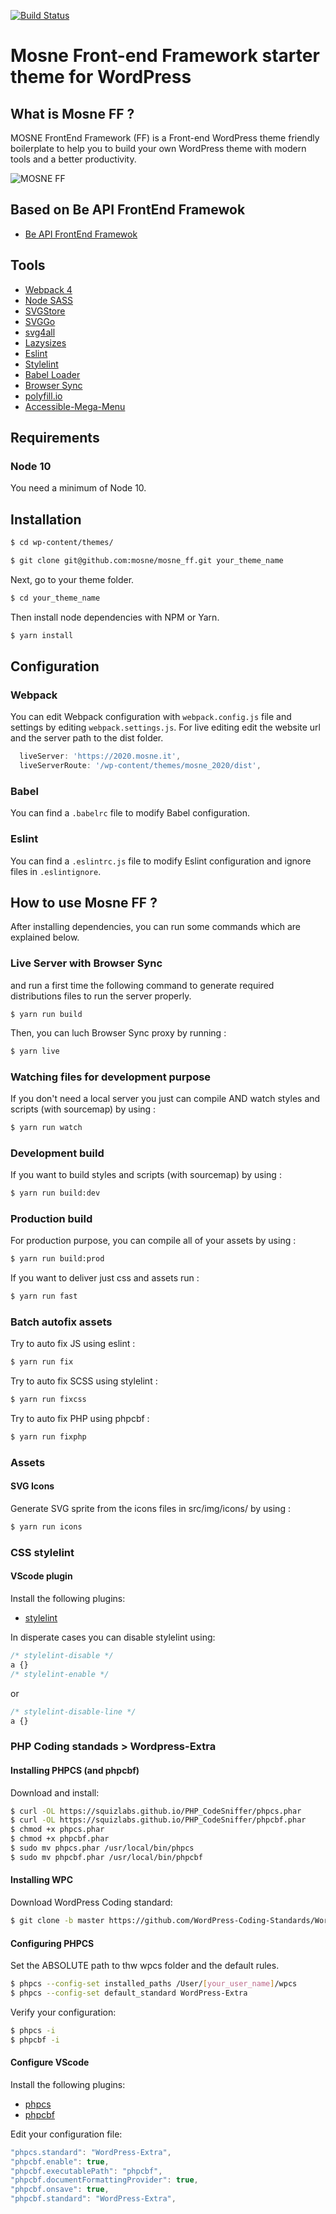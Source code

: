 [![Build Status](https://travis-ci.com/mosne/mosne_ff.svg?branch=master)](https://travis-ci.com/mosne/mosne_ff)

#  Mosne Front-end Framework starter theme for WordPress
##  What is Mosne FF ?

MOSNE FrontEnd Framework (FF) is a Front-end WordPress theme friendly boilerplate to help you to build your own WordPress theme with modern tools and a better productivity.

![MOSNE FF](screenshot.png)

## Based on Be API FrontEnd Framewok
* [Be API FrontEnd Framewok](https://github.com/BeAPI/beapi-frontend-framework)

## Tools
* [Webpack 4](https://www.npmjs.com/package/webpack)
* [Node SASS](https://www.npmjs.com/package/node-sass)
* [SVGStore](https://www.npmjs.com/package/svgstore)
* [SVGGo](https://www.npmjs.com/package/svgstore)
* [svg4all](https://www.marketplacerating.com/etsy/svg4all)
* [Lazysizes](https://www.npmjs.com/package/lazysizes)
* [Eslint](https://www.npmjs.com/package/eslint)
* [Stylelint](https://stylelint.io/)
* [Babel Loader](https://www.npmjs.com/package/babel-loader)
* [Browser Sync](https://www.npmjs.com/package/browser-sync-webpack-plugin)
* [polyfill.io](https://polyfill.io)
* [Accessible-Mega-Menu](https://github.com/adobe-accessibility/Accessible-Mega-Menu)

## Requirements
### Node 10

You need a minimum of Node 10.

## Installation
```bash
$ cd wp-content/themes/
```
```bash
$ git clone git@github.com:mosne/mosne_ff.git your_theme_name
```
Next, go to your theme folder.

```bash
$ cd your_theme_name
```

Then install node dependencies with NPM or Yarn.
```bash
$ yarn install
```

## Configuration
### Webpack
You can edit Webpack configuration with `webpack.config.js` file and settings by editing `webpack.settings.js`.
For live editing edit the website url and the server path to the dist folder.
```javascript
  liveServer: 'https://2020.mosne.it',
  liveServerRoute: '/wp-content/themes/mosne_2020/dist',
```

### Babel
You can find a `.babelrc` file to modify Babel configuration.

### Eslint
You can find a `.eslintrc.js` file to modify Eslint configuration and ignore files in `.eslintignore`.

## How to use Mosne FF ?
After installing dependencies, you can run some commands which are explained below.

### Live Server with Browser Sync

and run a first time the following command to generate required distributions files to run the server properly.
```
$ yarn run build
```

Then, you can luch Browser Sync proxy by running :
```bash
$ yarn live
```

### Watching files for development purpose
If you don't need a local server you just can compile AND watch styles and scripts (with sourcemap) by using :

```bash
$ yarn run watch
```

### Development build
If you want to build styles and scripts (with sourcemap) by using :

```bash
$ yarn run build:dev
```

### Production build
For production purpose, you can compile all of your assets by using :

```bash
$ yarn run build:prod
```

If you want to deliver just css and assets run :

```bash
$ yarn run fast
```

### Batch autofix assets
Try to auto fix JS using eslint :

```bash
$ yarn run fix
```

Try to auto fix SCSS using stylelint :

```bash
$ yarn run fixcss
```


Try to auto fix PHP using phpcbf :

```bash
$ yarn run fixphp
```

### Assets
#### SVG Icons
Generate SVG sprite from the icons files in src/img/icons/ by using :

```bash
$ yarn run icons
```

### CSS stylelint 
#### VScode plugin
Install the following plugins:
* [stylelint](https://marketplace.visualstudio.com/items?itemName=stylelint.vscode-stylelint)

In disperate cases you can disable stylelint using:
```scss
/* stylelint-disable */
a {}
/* stylelint-enable */
```
or
```scss
/* stylelint-disable-line */
a {}
```

### PHP Coding standads > Wordpress-Extra
#### Installing PHPCS (and phpcbf)
Download and install:

```bash
$ curl -OL https://squizlabs.github.io/PHP_CodeSniffer/phpcs.phar
$ curl -OL https://squizlabs.github.io/PHP_CodeSniffer/phpcbf.phar
$ chmod +x phpcs.phar
$ chmod +x phpcbf.phar
$ sudo mv phpcs.phar /usr/local/bin/phpcs
$ sudo mv phpcbf.phar /usr/local/bin/phpcbf
```

#### Installing WPC
Download WordPress Coding standard:

```bash
$ git clone -b master https://github.com/WordPress-Coding-Standards/WordPress-Coding-Standards.git wpcs
```
#### Configuring PHPCS
Set the ABSOLUTE path to thw wpcs folder and the default rules.
```bash
$ phpcs --config-set installed_paths /User/[your_user_name]/wpcs
$ phpcs --config-set default_standard WordPress-Extra
```
Verify your configuration:
```bash
$ phpcs -i
$ phpcbf -i
```

#### Configure VScode
Install the following plugins:
* [phpcs](https://marketplace.visualstudio.com/items?itemName=ikappas.phpcs)
* [phpcbf](https://marketplace.visualstudio.com/items?itemName=persoderlind.vscode-phpcbf)

Edit your configuration file:
```javascript
"phpcs.standard": "WordPress-Extra",
"phpcbf.enable": true,
"phpcbf.executablePath": "phpcbf",
"phpcbf.documentFormattingProvider": true,
"phpcbf.onsave": true,
"phpcbf.standard": "WordPress-Extra",
```